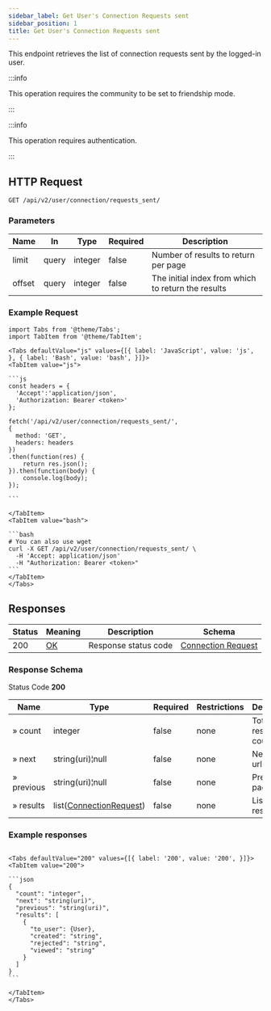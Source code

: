 ```yaml
---
sidebar_label: Get User's Connection Requests sent
sidebar_position: 1
title: Get User's Connection Requests sent
---
```


This endpoint retrieves the list of connection requests sent by the logged-in user.

:::info

This operation requires the community to be set to friendship mode.

:::

:::info

This operation requires authentication.

:::

## HTTP Request

`GET /api/v2/user/connection/requests_sent/`

### Parameters

|Name|In|Type|Required|Description|
|---|---|---|---|---|
|limit|query|integer|false|Number of results to return per page|
|offset|query|integer|false|The initial index from which to return the results|

### Example Request

````mdx-code-block
import Tabs from '@theme/Tabs';
import TabItem from '@theme/TabItem';

<Tabs defaultValue="js" values={[{ label: 'JavaScript', value: 'js', }, { label: 'Bash', value: 'bash', }]}>
<TabItem value="js">

```js
const headers = {
  'Accept':'application/json',
  'Authorization: Bearer <token>'
};

fetch('/api/v2/user/connection/requests_sent/',
{
  method: 'GET',
  headers: headers
})
.then(function(res) {
    return res.json();
}).then(function(body) {
    console.log(body);
});

```

</TabItem>
<TabItem value="bash">

```bash
# You can also use wget
curl -X GET /api/v2/user/connection/requests_sent/ \
  -H 'Accept: application/json'
  -H "Authorization: Bearer <token>"
```
</TabItem>
</Tabs>
````

## Responses

|Status|Meaning|Description| Schema                                                                 |
|---|---|---|------------------------------------------------------------------------|
|200|[OK](https://tools.ietf.org/html/rfc7231#section-6.3.1)|Response status code| [Connection Request](/docs/apireference/v2/schemas/connection_request) |

### Response Schema

Status Code **200**

|Name| Type                                                                        |Required|Restrictions|Description|
|---|-----------------------------------------------------------------------------|---|---|---|
|» count| integer                                                                     |false|none|Total results count|
|» next| string(uri)¦null                                                            |false|none|Next page url|
|» previous| string(uri)¦null                                                            |false|none|Previous page url|
|» results| list([ConnectionRequest](/docs/apireference/v2/schemas/connection_request)) |false|none|List of results|

### Example responses


````mdx-code-block

<Tabs defaultValue="200" values={[{ label: '200', value: '200', }]}>
<TabItem value="200">

```json
{
  "count": "integer",
  "next": "string(uri)",
  "previous": "string(uri)",
  "results": [
    {
      "to_user": {User},
      "created": "string",
      "rejected": "string",
      "viewed": "string"
    }
  ]
}
```

</TabItem>
</Tabs>
````




